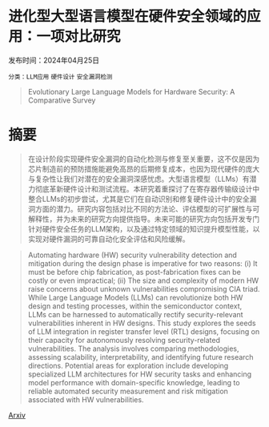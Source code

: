 # 进化型大型语言模型在硬件安全领域的应用：一项对比研究

发布时间：2024年04月25日

`分类：LLM应用` `硬件设计` `安全漏洞检测`

> Evolutionary Large Language Models for Hardware Security: A Comparative Survey

# 摘要

> 在设计阶段实现硬件安全漏洞的自动化检测与修复至关重要，这不仅是因为芯片制造前的预防措施能避免高昂的后期修复成本，也因为现代硬件的庞大与复杂性让我们对潜在的安全漏洞深感忧虑。大型语言模型（LLMs）有潜力彻底革新硬件设计和测试流程。本研究着重探讨了在寄存器传输级设计中整合LLMs的初步尝试，尤其是它们在自动识别和修复硬件设计中的安全漏洞方面的潜力。研究内容包括对比不同的方法论、评估模型的可扩展性与可解释性，并为未来的研究方向提供指导。未来可能的研究方向包括开发专门针对硬件安全任务的LLM架构，以及通过特定领域的知识提升模型性能，以实现对硬件漏洞的可靠自动化安全评估和风险缓解。

> Automating hardware (HW) security vulnerability detection and mitigation during the design phase is imperative for two reasons: (i) It must be before chip fabrication, as post-fabrication fixes can be costly or even impractical; (ii) The size and complexity of modern HW raise concerns about unknown vulnerabilities compromising CIA triad. While Large Language Models (LLMs) can revolutionize both HW design and testing processes, within the semiconductor context, LLMs can be harnessed to automatically rectify security-relevant vulnerabilities inherent in HW designs. This study explores the seeds of LLM integration in register transfer level (RTL) designs, focusing on their capacity for autonomously resolving security-related vulnerabilities. The analysis involves comparing methodologies, assessing scalability, interpretability, and identifying future research directions. Potential areas for exploration include developing specialized LLM architectures for HW security tasks and enhancing model performance with domain-specific knowledge, leading to reliable automated security measurement and risk mitigation associated with HW vulnerabilities.

[Arxiv](https://arxiv.org/abs/2404.16651)